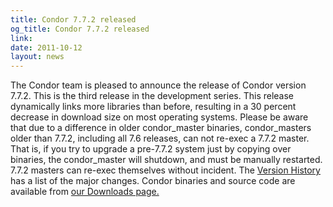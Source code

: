 ```yaml
---
title: Condor 7.7.2 released
og_title: Condor 7.7.2 released
link: 
date: 2011-10-12
layout: news
---
```


The Condor team is pleased to announce the release of Condor version 7.7.2.  This is the third release in the development series.  This release dynamically links more libraries than before, resulting in a 30 percent decrease in download size on most operating systems.  Please be aware that due to a difference in older condor_master binaries, condor_masters older than 7.7.2, including all 7.6 releases, can not re-exec a 7.7.2 master.  That is, if you try to upgrade a pre-7.7.2 system just by copying over binaries, the condor_master will shutdown, and must be manually restarted.  7.7.2 masters can re-exec themselves without incident.  The <a href="manual/latest-dev/9_Version_History.html">Version History</a>  has a list of the major changes.  Condor binaries and source code are available from <a href="downloads/">our Downloads page.</a> 
